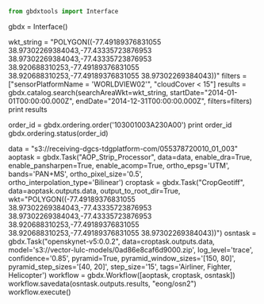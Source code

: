 ```python
from gbdxtools import Interface
```

gbdx = Interface()

wkt_string = "POLYGON((-77.49189376831055 38.97302269384043,-77.43335723876953 38.97302269384043,-77.43335723876953 38.920688310253,-77.49189376831055 38.920688310253,-77.49189376831055 38.97302269384043))"
filters = ["sensorPlatformName = 'WORLDVIEW02'", "cloudCover < 15"]
results = gbdx.catalog.search(searchAreaWkt=wkt_string, startDate="2014-01-01T00:00:00.000Z", endDate="2014-12-31T00:00:00.000Z", filters=filters)
print results

order_id = gbdx.ordering.order('103001003A230A00')
print order_id
gbdx.ordering.status(order_id)

data = "s3://receiving-dgcs-tdgplatform-com/055378720010_01_003"
aoptask = gbdx.Task("AOP_Strip_Processor", data=data, enable_dra=True, enable_pansharpen=True, enable_acomp=True, ortho_epsg='UTM', bands='PAN+MS', ortho_pixel_size='0.5', ortho_interpolation_type='Bilinear')
croptask = gbdx.Task("CropGeotiff", data=aoptask.outputs.data, output_to_root_dir=True, wkt="POLYGON((-77.49189376831055 38.97302269384043,-77.43335723876953 38.97302269384043,-77.43335723876953 38.920688310253,-77.49189376831055 38.920688310253,-77.49189376831055 38.97302269384043))")
osntask = gbdx.Task("openskynet-v5:0.0.2", data=croptask.outputs.data, model='s3://vector-lulc-models/0ad86e8caf6d9000.zip', log_level='trace', confidence='0.85', pyramid=True, pyramid_window_sizes='[150, 80]', pyramid_step_sizes='[40, 20]', step_size='15', tags='Airliner, Fighter, Helicopter')
workflow = gbdx.Workflow([aoptask, croptask, osntask])
workflow.savedata(osntask.outputs.results, "eong/osn2")
workflow.execute()
